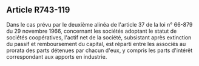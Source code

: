 Article R743-119
----
Dans le cas prévu par le deuxième alinéa de l'article 37 de la loi n° 66-879 du
29 novembre 1966, concernant les sociétés adoptant le statut de sociétés
coopératives, l'actif net de la société, subsistant après extinction du passif
et remboursement du capital, est réparti entre les associés au prorata des parts
détenues par chacun d'eux, y compris les parts d'intérêt correspondant aux
apports en industrie.

